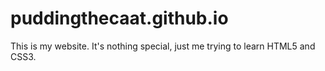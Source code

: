 # puddingthecaat.github.io
This is my website. It's nothing special, just me trying to learn HTML5 and CSS3.